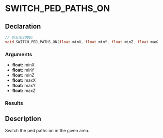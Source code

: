 # SWITCH_PED_PATHS_ON

## Declaration
```cpp
// 0x67D908DF
void SWITCH_PED_PATHS_ON(float minX, float minY, float minZ, float maxX, float maxY, float maxZ);
```

### Arguments
- **float:** minX
- **float:** minY
- **float:** minZ
- **float:** maxX
- **float:** maxY
- **float:** maxZ

### Results

## Description
Switch the ped paths on in the given area.
